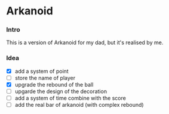 # Arkanoid

### Intro
This is a version of Arkanoid for my dad, but it's realised by me.

### Idea

- [x] add a system of point
- [ ] store the name of player
- [x] upgrade the rebound of the ball
- [ ] upgarde the design of the decoration
- [ ] add a system of time combine with the score
- [ ] add the real bar of arkanoid (with complex rebound)